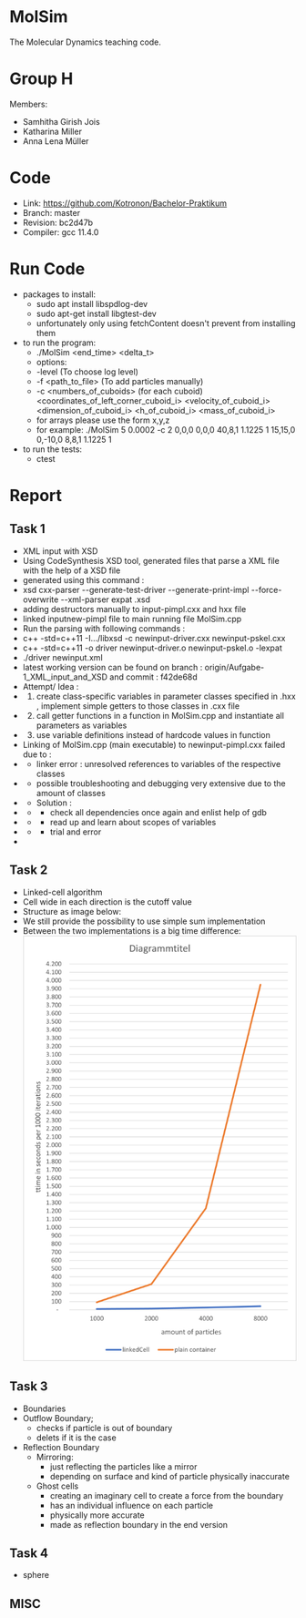 MolSim
===

The Molecular Dynamics teaching code.

# Group H #
Members:
* Samhitha Girish Jois
* Katharina Miller
* Anna Lena Müller

# Code #
* Link:     https://github.com/Kotronon/Bachelor-Praktikum
* Branch:   master
* Revision: bc2d47b
* Compiler: gcc 11.4.0

# Run Code #
* packages to install:
  * sudo apt install libspdlog-dev
  * sudo apt-get install libgtest-dev
  * unfortunately only using fetchContent doesn't prevent from installing them
* to run the program:
  * ./MolSim <end_time> <delta_t> 
  * options:
  * -level <level> (To choose log level)
  * -f <path_to_file> (To add particles manually)
  * -c <numbers_of_cuboids> (for each cuboid) <coordinates_of_left_corner_cuboid_i> <velocity_of_cuboid_i> <dimension_of_cuboid_i> <h_of_cuboid_i> <mass_of_cuboid_i> 
  * for arrays please use the form x,y,z
  * for example: ./MolSim 5 0.0002 -c 2 0,0,0 0,0,0 40,8,1 1.1225 1 15,15,0 0,-10,0 8,8,1 1.1225 1
* to run the tests:
  * ctest
  

# Report #
## Task 1 ##
* XML input with XSD
* Using CodeSynthesis XSD tool, generated files that parse a XML file with the help of a XSD file
* generated using this command : 
* xsd cxx-parser --generate-test-driver --generate-print-impl --force-overwrite --xml-parser expat <xsd input file>.xsd
* adding destructors manually to input-pimpl.cxx and hxx file
* linked inputnew-pimpl file to main running file MolSim.cpp
* Run the parsing with following commands : 
* c++ -std=c++11 -I.../libxsd -c newinput-driver.cxx newinput-pskel.cxx
* c++ -std=c++11 -o driver newinput-driver.o newinput-pskel.o -lexpat
* ./driver newinput.xml
* latest working version can be found on branch : origin/Aufgabe-1_XML_input_and_XSD and commit : f42de68d
* Attempt/ Idea : 
* 1. create class-specific variables in parameter classes specified in .hxx , implement simple getters to those classes in .cxx file
* 2. call getter functions in a function in MolSim.cpp and instantiate all parameters as variables
* 3. use variable definitions instead of hardcode values in function
* Linking of MolSim.cpp (main executable) to newinput-pimpl.cxx failed  due to :
* * linker error : unresolved references to variables of the respective classes
* * possible troubleshooting and debugging very extensive due to the amount of classes
* * Solution : 
* * * check all dependencies once again and enlist help of gdb
* * * read up and learn about scopes of variables
* * * trial and error
* 
## Task 2 ##
* Linked-cell algorithm
* Cell wide in each direction is the cutoff value
* Structure as image below:
* We still provide the possibility to use simple sum implementation
* Between the two implementations is a big time difference:
![Screenshot](input/both_rpunded_and_scaled.png)

## Task 3 ##
* Boundaries
* Outflow Boundary;
  * checks if particle is out of boundary
  * delets if it is  the case
* Reflection Boundary
  * Mirroring:
    * just reflecting the particles like a mirror 
    * depending on surface and kind of particle physically inaccurate
  * Ghost cells
    * creating an imaginary cell to create a force from the boundary
    * has an individual influence on each particle
    * physically more accurate
    * made as reflection boundary in the end version

## Task 4 ##
* sphere

## MISC ##